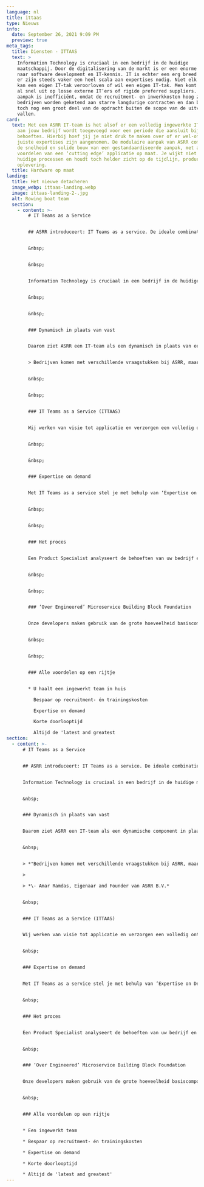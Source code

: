 ```yaml
---
language: nl
title: ittaas
type: Nieuws
info:
  date: September 26, 2021 9:09 PM
  preview: true
meta_tags:
  title: Diensten - ITTAAS
  text: >
    Information Technology is cruciaal in een bedrijf in de huidige
    maatschappij. Door de digitalisering van de markt is er een enorme vraag
    naar software development en IT-kennis. IT is echter een erg breed vlak en
    er zijn steeds vaker een heel scala aan expertises nodig. Niet elk bedrijf
    kan een eigen IT-tak veroorloven of wil een eigen IT-tak. Men komt hierdoor
    al snel uit op losse externe IT’ers of rigide preferred suppliers. Deze
    aanpak is inefficiënt, omdat de recruitment- en inwerkkosten hoog zijn,
    bedrijven worden geketend aan starre langdurige contracten en dan blijkt
    toch nog een groot deel van de opdracht buiten de scope van de uitvoerder te
    vallen.
card:
  text: Met een ASRR IT-team is het alsof er een volledig ingewerkte IT-afdeling
    aan jouw bedrijf wordt toegevoegd voor een periode die aansluit bij jouw
    behoeftes. Hierbij hoef jij je niet druk te maken over of er wel-of-niet de
    juiste expertises zijn aangenomen. De modulaire aanpak van ASRR combineert
    de snelheid en solide bouw van een gestandaardiseerde aanpak, met alle
    voordelen van een ‘cutting edge’ applicatie op maat. Je wijkt niet af van je
    huidige processen en houdt toch helder zicht op de tijdlijn, productie en
    oplevering.
  title: Hardware op maat
landing:
  title: Het nieuwe detacheren
  image_webp: ittaas-landing.webp
  image: ittaas-landing-2-.jpg
  alt: Rowing boat team
  section:
    - content: >-
        # IT Teams as a Service


        ## ASRR introduceert: IT Teams as a service. De ideale combinatie van software development en IT-detachering in één.


        &nbsp;


        &nbsp;


        Information Technology is cruciaal in een bedrijf in de huidige maatschappij. Door de digitalisering van de markt is er een enorme vraag naar software development en IT-kennis. IT is echter een erg breed vlak, en er zijn steeds vaker een heel scala aan expertises nodig. Niet elk bedrijf kan of wil zich een eigen IT-tak veroorloven waardoor men al snel uitkomt op losse externe IT’ers of rigide preferred suppliers. Deze aanpak is niet efficiënt. De recruitment- en inwerkkosten zijn groot, bedrijven worden geketend aan starre langdurige contracten en dan blijkt toch nog een groot deel van de opdracht buiten de scope van de uitvoerder te vallen.


        &nbsp;


        &nbsp;


        ### Dynamisch in plaats van vast


        Daarom ziet ASRR een IT-team als een dynamisch in plaats van een vast component. Er kan op vrijblijvende basis een team worden ingehuurd voor korte, of lange termijn om de benodigde werkzaamheden uit te voeren. 


        > Bedrijven komen met verschillende vraagstukken bij ASRR, maar allen zijn op zoek naar technische- en IT-kennis in de vorm van software development. Dit is noodzakelijk om aan interne digitaliserings- en automatiseringsdoelen te voldoen. Deze doelstellingen zijn lang niet altijd vrijwillig, aangezien de huidige IT-infrastructuur is verouderd en om de plek in de markt te houden is innovatie nodig. Oude IT-systemen moeten op termijn worden uit gefaseerd, maar worden idealiter nog wel aangesloten op het nieuwe systeem. Daarnaast zijn ‘business insights’ noodzakelijk voor de doorontwikkeling van het bedrijf. Maar hoe transformeer je ruwe bedrijfsdata tot waardevolle inzichten? Al deze punten hangen direct samen met de winstgevendheid en competitiviteit van het bedrijf.


        &nbsp;


        &nbsp;


        ### IT Teams as a Service (ITTAAS)


        Wij werken van visie tot applicatie en verzorgen een volledig ontzorgd IT-development traject. Met een ASRR IT-team lijkt het alsof je een volledig ingewerkte IT-afdeling tijdelijk aan jouw bedrijf toevoegt. Hierbij je je niet druk over of-je-wel-of-niet de juiste expertises hebt aangenomen. De modulaire aanpak van ASRR combineert de snelheid en solide bouw van een gestandaardiseerde aanpak, met alle voordelen van een ‘cutting edge’ applicatie op maat. Je wijkt niet af van je huidige processen en houdt toch helder zicht op de tijdlijn, productie en oplevering.


        &nbsp;


        &nbsp;


        ### Expertise on demand


        Met IT Teams as a service stel je met behulp van ‘Expertise on Demand’ zelf een projectteam samen, precies op maat van de opdracht. ASRR heeft alle nodige expertises in-house en heeft alvast wat voorwerk gedaan in de vorm van Microservices. Dit zijn ge-over-engineerde bouwstenen die de basis vormen van de tool of applicatie. Deze zijn of the shelve beschikbaar en direct te implementeren. De bouwstenen in de zogenaamde fundering hebben alle test al doorstaan, zodat onze analytische IT-pioniers kunnen focussen op wat belangrijk is: echte innovatie.


        &nbsp;


        &nbsp;


        ### Het proces


        Een Product Specialist analyseert de behoeften van uw bedrijf en geeft aan wat de technische benodigdheden zijn voor het realiseren van de taak. Vervolgens bieden wij een team aan dat samengesteld is op basis van uw project. Dit team bevat altijd de juiste expertise, waardoor het probleem op de juiste en meest efficiënte manier wordt opgelost. De leden van team zijn al op elkaar ingewerkt en hebben vaker samengewerkt in stressvolle en complexe situaties.


        &nbsp;


        &nbsp;


        ### ‘Over Engineered’ Microservice Building Block Foundation


        Onze developers maken gebruik van de grote hoeveelheid basiscomponenten die deel uitmaken van de bibliotheek van ASRR. Deze componenten zijn modulair opgezet in een microservice structuur. Dit betekent dat een deel van de opdracht kan worden opgezet door een mix en match te maken van onze componenten, zodat er gefocust kan worden op het maatwerk. De componenten zijn gebouwd met schaalbaarheid en de toekomst in gedachte, waardoor deze nog robuuster en beter getest zijn dan reguliere code.


        &nbsp;


        &nbsp;


        ### Alle voordelen op een rijtje


        * U haalt een ingewerkt team in huis

          Bespaar op recruitment- én trainingskosten

          Expertise on demand

          Korte doorlooptijd

          Altijd de 'latest and greatest
section:
  - content: >-
      # IT Teams as a Service


      ## ASRR introduceert: IT Teams as a service. De ideale combinatie van software development en IT-detachering in één.


      Information Technology is cruciaal in een bedrijf in de huidige maatschappij. Door de digitalisering van de markt is er een enorme vraag naar software development en IT-kennis. IT is echter een erg breed vlak en er zijn steeds vaker een heel scala aan expertises nodig. Niet elk bedrijf kan een eigen IT-tak veroorloven of wil een eigen IT-tak. Men komt hierdoor al snel uit op losse externe IT’ers of rigide preferred suppliers. Deze aanpak is inefficiënt, omdat de recruitment- en inwerkkosten hoog zijn, bedrijven worden geketend aan starre langdurige contracten en dan blijkt toch nog een groot deel van de opdracht buiten de scope van de uitvoerder te vallen.


      &nbsp;


      ### Dynamisch in plaats van vast


      Daarom ziet ASRR een IT-team als een dynamische component in plaats van een vaste component. Er kan op vrijblijvende basis een team worden ingehuurd voor een bepaalde periode om de benodigde werkzaamheden uit te voeren. Dit geldt voor zowel langdurende periodes als kortdurende periodes.


      &nbsp;


      > *"Bedrijven komen met verschillende vraagstukken bij ASRR, maar allen zijn op zoek naar technische- en IT-kennis in de vorm van software development. Dit is noodzakelijk om aan interne digitaliserings- en automatiseringsdoelen te voldoen. Deze doelstellingen zijn lang niet altijd vrijwillig, aangezien de huidige IT-infrastructuur is verouderd en om de plek in de markt te houden is innovatie nodig. Oude IT-systemen moeten op termijn worden uit gefaseerd, maar worden idealiter nog wel aangesloten op het nieuwe systeem. Daarnaast zijn ‘business insights’ noodzakelijk voor de doorontwikkeling van het bedrijf. Maar hoe transformeer je ruwe bedrijfsdata tot waardevolle inzichten? Al deze punten hangen direct samen met de winstgevendheid en competitiviteit van het bedrijf."*

      >

      > *\- Amar Ramdas, Eigenaar and Founder van ASRR B.V.*


      &nbsp;


      ### IT Teams as a Service (ITTAAS)


      Wij werken van visie tot applicatie en verzorgen een volledig ontzorgd IT-development traject. Met een ASRR IT-team is het alsof er een volledig ingewerkte IT-afdeling aan jouw bedrijf wordt toegevoegd voor een periode die aansluit bij jouw behoeftes. Hierbij hoef jij je niet druk te maken over of er wel-of-niet de juiste expertises zijn aangenomen. De modulaire aanpak van ASRR combineert de snelheid en solide bouw van een gestandaardiseerde aanpak, met alle voordelen van een ‘cutting edge’ applicatie op maat. Je wijkt niet af van je huidige processen en houdt toch helder zicht op de tijdlijn, productie en oplevering.


      &nbsp;


      ### Expertise on demand


      Met IT Teams as a service stel je met behulp van ‘Expertise on Demand’ zelf een projectteam samen, precies op maat van de opdracht. ASRR heeft alle nodige expertises in-house en heeft alvast wat voorwerk gedaan in de vorm van Microservices. Dit zijn ge-over-engineerde bouwstenen die de basis vormen van de tool of applicatie. Deze zijn of the shelve beschikbaar en direct te implementeren. De bouwstenen in de zogenaamde fundering hebben alle tests al doorstaan, zodat onze analytische IT-pioniers kunnen focussen op wat belangrijk is: echte innovatie.


      &nbsp;


      ### Het proces


      Een Product Specialist analyseert de behoeften van uw bedrijf en geeft aan wat de technische benodigdheden zijn voor het realiseren van de taak. Vervolgens bieden wij een team aan dat samengesteld is op basis van uw project. Dit team bevat altijd de juiste expertise, waardoor het probleem op de juiste en meest efficiënte manier wordt opgelost. De leden van het team zijn al op elkaar ingewerkt en hebben vaker samengewerkt in stressvolle en complexe situaties.


      &nbsp;


      ### ‘Over Engineered’ Microservice Building Block Foundation


      Onze developers maken gebruik van de grote hoeveelheid basiscomponenten die deel uitmaken van de bibliotheek van ASRR. Deze componenten zijn modulair opgezet in een [microservice](https://asrr-next.netlify.app/blog/artikel/microservices) structuur. Dit betekent dat een deel van de opdracht kan worden opgezet door een mix en match te maken van onze componenten, zodat er gefocust kan worden op het maatwerk. De componenten zijn gebouwd met schaalbaarheid en de toekomst in gedachte, waardoor deze nog robuuster en beter getest zijn dan reguliere code.


      &nbsp;


      ### Alle voordelen op een rijtje


      * Een ingewerkt team

      * Bespaar op recruitment- én trainingskosten

      * Expertise on demand

      * Korte doorlooptijd

      * Altijd de 'latest and greatest'
---
```

